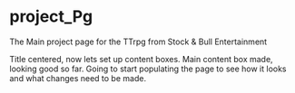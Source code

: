 # project_Pg
The Main project page for the TTrpg from Stock &amp; Bull Entertainment

Title centered, now lets set up content boxes.
Main content box made, looking good so far.
Going to start populating the page to see how it looks and what changes need to be made.